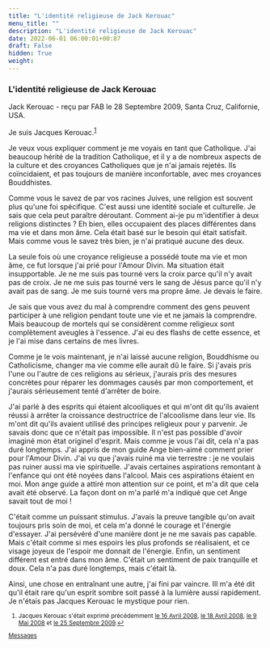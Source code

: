 ```yaml
---
title: "L'identité religieuse de Jack Kerouac"
menu_title: ""
description: "L'identité religieuse de Jack Kerouac"
date: 2022-06-01 06:00:01+00:87
draft: False
hidden: True
weight:
---
```

### L'identité religieuse de Jack Kerouac

Jack Kerouac - reçu par FAB le 28 Septembre 2009, Santa Cruz, Californie, USA.

Je suis Jacques Kerouac.<sup id="a1">[1](#f1)</sup>

Je veux vous expliquer comment je me voyais en tant que Catholique. J'ai beaucoup hérité de la tradition Catholique, et il y a de nombreux aspects de la culture et des croyances Catholiques que je n'ai jamais rejetés. Ils coïncidaient, et pas toujours de manière inconfortable, avec mes croyances Bouddhistes.

Comme vous le savez de par vos racines Juives, une religion est souvent plus qu'une foi spécifique. C'est aussi une identité sociale et culturelle. Je sais que cela peut paraître déroutant. Comment ai-je pu m'identifier à deux religions distinctes ? Eh bien, elles occupaient des places différentes dans ma vie et dans mon âme. Cela était basé sur le besoin qui était satisfait. Mais comme vous le savez très bien, je n'ai pratiqué aucune des deux.

La seule fois où une croyance religieuse a possédé toute ma vie et mon âme, ce fut lorsque j'ai prié pour l'Amour Divin. Ma situation était insupportable. Je ne me suis pas tourné vers la croix parce qu'il n'y avait pas de croix. Je ne me suis pas tourné vers le sang de Jésus parce qu'il n'y avait pas de sang. Je me suis tourné vers ma propre âme. Je devais le faire.

Je sais que vous avez du mal à comprendre comment des gens peuvent participer à une religion pendant toute une vie et ne jamais la comprendre. Mais beaucoup de mortels qui se considèrent comme religieux sont complètement aveugles à l'essence. J'ai eu des flashs de cette essence, et je l'ai mise dans certains de mes livres.

Comme je le vois maintenant, je n'ai laissé aucune religion, Bouddhisme ou Catholicisme, changer ma vie comme elle aurait dû le faire. Si j'avais pris l'une ou l'autre de ces religions au sérieux, j'aurais pris des mesures concrètes pour réparer les dommages causés par mon comportement, et j'aurais sérieusement tenté d'arrêter de boire.

J'ai parlé à des esprits qui étaient alcooliques et qui m'ont dit qu'ils avaient réussi à arrêter la croissance destructrice de l'alcoolisme dans leur vie. Ils m'ont dit qu'ils avaient utilisé des principes religieux pour y parvenir. Je savais donc que ce n'était pas impossible. Il n'est pas possible d'avoir imaginé mon état originel d'esprit. Mais comme je vous l'ai dit, cela n'a pas duré longtemps. J'ai appris de mon guide Ange bien-aimé comment prier pour l'Amour Divin. J'ai vu que j'avais ruiné ma vie terrestre : je ne voulais pas ruiner aussi ma vie spirituelle. J'avais certaines aspirations remontant à l'enfance qui ont été noyées dans l'alcool. Mais ces aspirations étaient en moi. Mon ange guide a attiré mon attention sur ce point, et m'a dit que cela avait été observé. La façon dont on m'a parlé m'a indiqué que cet Ange savait tout de moi !

C'était comme un puissant stimulus. J'avais la preuve tangible qu'on avait toujours pris soin de moi, et cela m'a donné le courage et l'énergie d'essayer. J'ai persévéré d'une manière dont je ne me savais pas capable. Mais c'était comme si mes espoirs les plus profonds se réalisaient, et ce visage joyeux de l'espoir me donnait de l'énergie. Enfin, un sentiment différent est entré dans mon âme. C'était un sentiment de paix tranquille et doux. Cela n'a pas duré longtemps, mais c'était là.

Ainsi, une chose en entraînant une autre, j'ai fini par vaincre. Ill m'a été dit qu'il était rare qu'un esprit sombre soit passé à la lumière aussi rapidement. Je n'étais pas Jacques Kerouac le mystique pour rien.
<small>

1. <large id="f1"> Jacques Kerouac s'était exprimé précédemment [le 16 Avril 2008](/fr-contemporary-messages/fr-contemporary-messages-by-date-order/fr-contemporary-messages-2008/fr-2008-4-16-1-fab-jack-kerouac/), [le 18 Avril 2008](/fr-contemporary-messages/fr-contemporary-messages-by-date-order/fr-contemporary-messages-2008/fr-2008-4-18-2-fab-jack-kerouac/), [le 9 Mai 2008](/fr-contemporary-messages/fr-contemporary-messages-by-date-order/fr-contemporary-messages-2008/fr-2008-5-9-1-fab-jack-kerouac/) et [le 25 Septembre 2009](/fr-contemporary-messages/fr-contemporary-messages-by-date-order/fr-contemporary-messages-2009/fr-2009-9-25-1-fab-jack-kerouac/).[↩](#a1)

[Messages](/fr-contemporary-messages/fr-contemporary-messages-by-date-order/fr-contemporary-messages-2009)